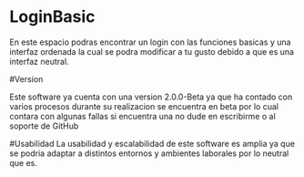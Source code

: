 # LoginBasic
En este espacio podras encontrar un login con las funciones basicas y una interfaz ordenada
la cual se podra modificar a tu gusto debido a que es una interfaz neutral.



#Version


Este software ya cuenta con una version 2.0.0-Beta
ya que ha contado con varios procesos durante su realizacion
se encuentra en beta por lo cual contara con algunas fallas
si encuentra una no dude en escribirme o al soporte de GitHub



#Usabilidad
La usabilidad y escalabilidad de este software es amplia ya que se podria
adaptar a distintos entornos y ambientes laborales por lo neutral que es.
